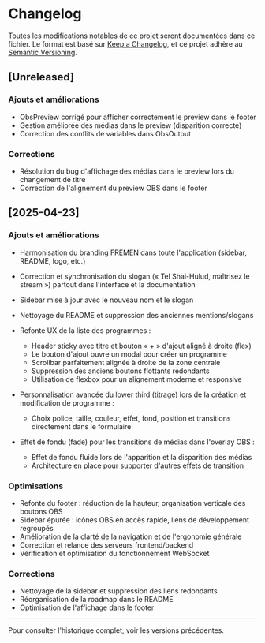 # Changelog

Toutes les modifications notables de ce projet seront documentées dans ce fichier.
Le format est basé sur [Keep a Changelog](https://keepachangelog.com/fr/1.0.0/),
et ce projet adhère au [Semantic Versioning](https://semver.org/lang/fr/).

## [Unreleased]
### Ajouts et améliorations
- ObsPreview corrigé pour afficher correctement le preview dans le footer
- Gestion améliorée des médias dans le preview (disparition correcte)
- Correction des conflits de variables dans ObsOutput

### Corrections
- Résolution du bug d'affichage des médias dans le preview lors du changement de titre
- Correction de l'alignement du preview OBS dans le footer

## [2025-04-23]
### Ajouts et améliorations
- Harmonisation du branding FREMEN dans toute l'application (sidebar, README, logo, etc.)
- Correction et synchronisation du slogan (« Tel Shai-Hulud, maîtrisez le stream ») partout dans l'interface et la documentation
- Sidebar mise à jour avec le nouveau nom et le slogan
- Nettoyage du README et suppression des anciennes mentions/slogans

- Refonte UX de la liste des programmes :
  - Header sticky avec titre et bouton « + » d'ajout aligné à droite (flex)
  - Le bouton d'ajout ouvre un modal pour créer un programme
  - Scrollbar parfaitement alignée à droite de la zone centrale
  - Suppression des anciens boutons flottants redondants
  - Utilisation de flexbox pour un alignement moderne et responsive

- Personnalisation avancée du lower third (titrage) lors de la création et modification de programme :
  - Choix police, taille, couleur, effet, fond, position et transitions directement dans le formulaire

- Effet de fondu (fade) pour les transitions de médias dans l'overlay OBS :
  - Effet de fondu fluide lors de l'apparition et la disparition des médias
  - Architecture en place pour supporter d'autres effets de transition

### Optimisations
- Refonte du footer : réduction de la hauteur, organisation verticale des boutons OBS
- Sidebar épurée : icônes OBS en accès rapide, liens de développement regroupés
- Amélioration de la clarté de la navigation et de l'ergonomie générale
- Correction et relance des serveurs frontend/backend
- Vérification et optimisation du fonctionnement WebSocket

### Corrections
- Nettoyage de la sidebar et suppression des liens redondants
- Réorganisation de la roadmap dans le README
- Optimisation de l'affichage dans le footer

---

Pour consulter l'historique complet, voir les versions précédentes.
